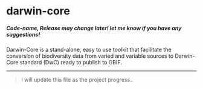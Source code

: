 # darwin-core
##### Code-name, Release may change later! let me know if you have any suggestions!

Darwin-Core is a stand-alone, easy to use toolkit that facilitate the conversion of biodiversity data from varied and variable sources to Darwin-Core standard (DwC) ready to publish to GBIF.

--------
> I will update this file as the project progress..
